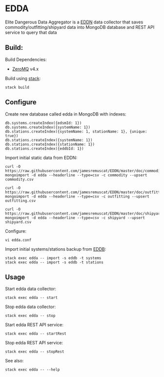 # EDDA

Elite Dangerous Data Aggregator is a [EDDN](https://github.com/jamesremuscat/EDDN) data collector that saves commodity/outfitting/shipyard data into MongoDB database and REST API service to query that data

## Build:

Build Dependencies:

- [ZeroMQ](http://zeromq.org/) v4.x

Build using [stack](http://haskellstack.org/):

    stack build

## Configure

Create new database called edda in MongoDB with indexes:

    db.systems.createIndex({edsmId: 1})
    db.systems.createIndex({systemName: 1})
    db.stations.createIndex({systemName: 1, stationName: 1}, {unique: true})
    db.stations.createIndex({systemName: 1})
    db.stations.createIndex({stationName: 1})
    db.stations.createIndex({eddbId: 1})

Import initial static data from EDDN:

    curl -O https://raw.githubusercontent.com/jamesremuscat/EDDN/master/doc/commodity.csv
    mongoimport -d edda --headerline --type=csv -c commodity --upsert commodity.csv

    curl -O https://raw.githubusercontent.com/jamesremuscat/EDDN/master/doc/outfitting.csv
    mongoimport -d edda --headerline --type=csv -c outfitting --upsert outfitting.csv

    curl -O https://raw.githubusercontent.com/jamesremuscat/EDDN/master/doc/shipyard.csv
    mongoimport -d edda --headerline --type=csv -c shipyard --upsert shipyard.csv

Configure:

    vi edda.conf

Import initial systems/stations backup from [EDDB](https://eddb.io):

    stack exec edda -- import -s eddb -t systems
    stack exec edda -- import -s eddb -t stations

## Usage

Start edda data collector:
    
    stack exec edda -- start

Stop edda data collector:
    
    stack exec edda -- stop

Start edda REST API service:
    
    stack exec edda -- startRest

Stop edda REST API service:
    
    stack exec edda -- stopRest

See also:

    stack exec edda -- --help
